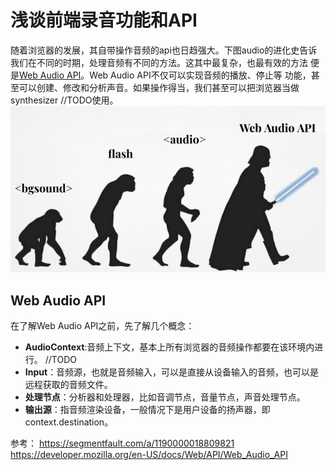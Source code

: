# 浅谈前端录音功能和API

随着浏览器的发展，其自带操作音频的api也日趋强大。下图audio的进化史告诉我们在不同的时期，处理音频有不同的方法。这其中最复杂，也最有效的方法
便是[Web Audio API](https://developer.mozilla.org/en-US/docs/Web/API/Web_Audio_API)。Web Audio API不仅可以实现音频的播放、停止等
功能，甚至可以创建、修改和分析声音。如果操作得当，我们甚至可以把浏览器当做synthesizer //TODO使用。
![](./web%20sound%20evolution.png)

## Web Audio API

在了解Web Audio API之前，先了解几个概念：
* **AudioContext**:音频上下文，基本上所有浏览器的音频操作都要在该环境内进行。 //TODO
* **Input**：音频源，也就是音频输入，可以是直接从设备输入的音频，也可以是远程获取的音频文件。
* **处理节点**：分析器和处理器，比如音调节点，音量节点，声音处理节点。
* **输出源**：指音频渲染设备，一般情况下是用户设备的扬声器，即context.destination。








参考：
https://segmentfault.com/a/1190000018809821
https://developer.mozilla.org/en-US/docs/Web/API/Web_Audio_API